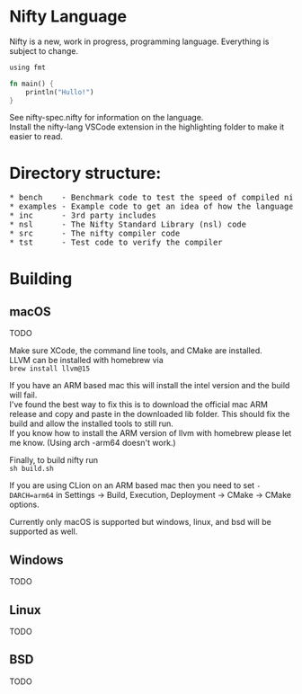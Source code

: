 # Nifty Language
Nifty is a new, work in progress, programming language. Everything is subject to change.

```rs
using fmt

fn main() {
    println("Hullo!")
}
```

See nifty-spec.nifty for information on the language.  
Install the nifty-lang VSCode extension in the highlighting folder to make it easier to read.

# Directory structure:

<pre>
* bench    - Benchmark code to test the speed of compiled nifty code
* examples - Example code to get an idea of how the language works
* inc      - 3rd party includes
* nsl      - The Nifty Standard Library (nsl) code
* src      - The nifty compiler code
* tst      - Test code to verify the compiler
</pre>


# Building

## macOS
TODO

Make sure XCode, the command line tools, and CMake are installed.  
LLVM can be installed with homebrew via  
`brew install llvm@15`

If you have an ARM based mac this will install the intel version and the build will fail.  
I've found the best way to fix this is to download the official mac ARM release and copy and paste in the downloaded lib folder. This should fix the build and allow the installed tools to still run.  
If you know how to install the ARM version of llvm with homebrew please let me know. (Using arch -arm64 doesn't work.)

Finally, to build nifty run  
`sh build.sh`

If you are using CLion on an ARM based mac then you need to set `-DARCH=arm64` in Settings -> Build, Execution, Deployment -> CMake -> CMake options.

Currently only macOS is supported but windows, linux, and bsd will be supported as well.

## Windows
TODO

## Linux
TODO

## BSD
TODO
